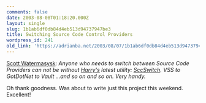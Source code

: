 ```yaml
---
comments: false
date: 2003-08-08T01:18:20.000Z
layout: single
slug: 1b1ab6df0db84d4eb513d94737947be3
title: Switching Source Code Control Providers
wordpress_id: 241
old_link: 'https://adrianba.net/2003/08/07/1b1ab6df0db84d4eb513d94737947be3/'
---
```

[Scott
Watermasysk](http://scottwater.com/blog/posts/9293.aspx): _Anyone who needs to switch between Source Code
Providers can not be without
[Harry's](http://devhawk.net/default.aspx) latest
utility:
[SccSwitch](http://devhawk.net/art_sccswitch.aspx). VSS
to GotDotNet to Vault ...and so on and so on. Very handy._

Oh thank goodness. Was about to write just this project this
weekend. Excellent!
